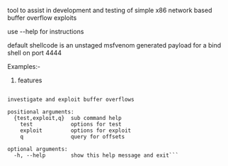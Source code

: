 tool to assist in development and testing of simple x86 network based buffer overflow exploits

use --help for instructions

default shellcode is an unstaged msfvenom generated payload for a bind shell on port 4444


Examples:-

1) features
```usage: bofman [-h] {test,exploit,q} ...

investigate and exploit buffer overflows

positional arguments:
  {test,exploit,q}  sub command help
    test            options for test
    exploit         options for exploit
    q               query for offsets

optional arguments:
  -h, --help        show this help message and exit```
  
 
